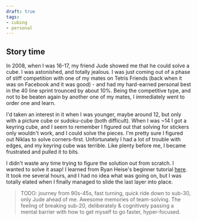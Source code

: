 ```yaml
---
draft: true
tags: 
- cubing
- personal
---
```


## Story time

In 2008, when I was 16-17, my friend Jude showed me that he could solve a cube. I was astonished, and totally jealous. I was just coming out of a phase of stiff competition with one of my mates on Tetris Friends (back when it was on Facebook and it was good) - and had my hard-earned personal best in the 40 line sprint trounced by about 10%. Being the competitive type, and not to be beaten again by another one of my mates, I immediately went to order one and learn. 

I'd taken an interest in it when I was younger, maybe around 12, but only with a picture cube or sudoku-cube (both difficult). When I was ~14 I got a keyring cube, and I seem to remember I figured out that solving for stickers only wouldn't work, and I could solve the pieces. I'm pretty sure I figured out Niklas to solve corners-first. Unfortunately I had a lot of trouble with edges, and my keyring cube was terrible. Like plenty before me, I became frustrated and pulled it to bits.

I didn't waste any time trying to figure the solution out from scratch. I wanted to solve it asap! I learned from Ryan Heise's beginner tutorial [here](https://www.ryanheise.com/cube/beginner.html). It took me several hours, and I had no idea what was going on, but I was totally elated when I finally managed to slide the last layer into place.

> TODO: journey from 90s-45s, fast turning, quick ride down to sub-30, only Jude ahead of me. Awesome memories of team-solving. The feeling of breaking sub-20, deliberately & cognitively passing a mental barrier with how to get myself to go faster, hyper-focused. 
